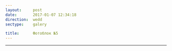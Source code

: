 ```yaml
---
layout:     post
date:       2017-01-07 12:34:18
direction:  wedd
sectype:    galery

title:      Фотоблок №5
---
```


<section class="wedd_galery">                       
        <div id="fotoblock-5" class="owl-carousel owl-theme">
            <a href="#galery" class="item"><div class="img_inline" style="background-image: url(../images/wedd/5_1.jpg"></div></a>
            <a href="#galery" class="item"><div class="img_inline" style="background-image: url(../images/wedd/5_2.jpg"></div></a>
            <a href="#galery" class="item"><div class="img_inline" style="background-image: url(../images/wedd/5_3.jpg"></div></a>
            <a href="#galery" class="item"><div class="img_inline" style="background-image: url(../images/wedd/5_4.jpg"></div></a>
            <a href="#galery" class="item"><div class="img_inline" style="background-image: url(../images/wedd/5_5.jpg"></div></a>
            <a href="#galery" class="item"><div class="img_inline" style="background-image: url(../images/wedd/5_6.jpg"></div></a>
        </div>
    <hr class="style-wedd">
</section>
